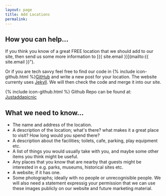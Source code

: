 ```yaml
---
layout: page
title: Add Locations
permalink: 
---
```


<div class="jumbotron" style="max-height: 15em; background-image: url('/images/kent/outdoors/leybourne_lakes/leybourne5.jpg');">
</div>

## How you can help...

If you think you know of a great FREE location that we should add to our site, then send us some more information to [{{ site.email }}](mailto:{{ site.email }}"). 

Or if you are tech savvy feel free to find our code in {% include icon-github.html %}[GitHub](https://github.com/) and write a new post for your location.  The website currenty uses [Jekyll](https://jekyllrb.com/).  We will then check the code and merge it into our site.

{% include icon-github.html %} Github Repo can be found at: [Justaddapicnic](https://github.com/Sam-Rowe/justaddapicnic.com)

## What we need to know...

* The name and address of the location.
* A description of the location; what's there? what makes it a great place to visit? How long would you spend there?
* A description about the facilities; toilets, cafe, parking, play equipment etc.
* A list of things you would usually take with you, and maybe some other items you think might be useful.
* Any places that you know that are nearby that guests might be interested in e.g. parks, museums, historical sites etc.
* A website; if it has one.
* Some photographs; ideally with no people or unrecognisible people.  We will also need a statement expressig your permission that we can use these images publicly on our website and future marketing material.


